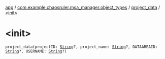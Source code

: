 [app](../../index.md) / [com.example.chaosruler.msa_manager.object_types](../index.md) / [project_data](index.md) / [&lt;init&gt;](.)

# &lt;init&gt;

`project_data(projectID: `[`String`](https://kotlinlang.org/api/latest/jvm/stdlib/kotlin/-string/index.html)`?, project_name: `[`String`](https://kotlinlang.org/api/latest/jvm/stdlib/kotlin/-string/index.html)`?, DATAAREAID: `[`String`](https://kotlinlang.org/api/latest/jvm/stdlib/kotlin/-string/index.html)`?, USERNAME: `[`String`](https://kotlinlang.org/api/latest/jvm/stdlib/kotlin/-string/index.html)`?)`